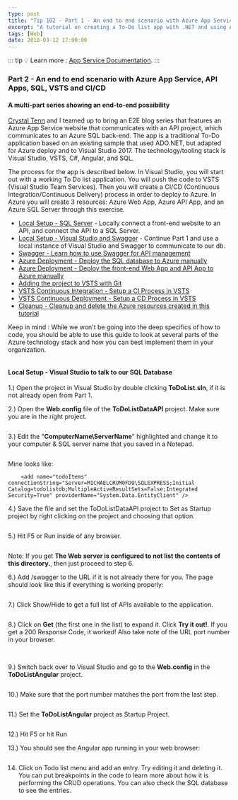```yaml
---
type: post
title: "Tip 102 - Part 1 - An end to end scenario with Azure App Service, API Apps, SQL, VSTS and CI/CD"
excerpt: "A tutorial on creating a To-Do list app with .NET and using Azure App Service, API Apps, SQL, VSTS and CI/CD"
tags: [Web]
date: 2018-03-12 17:00:00
---
```


::: tip
:bulb: Learn more : [App Service Documentation](https://docs.microsoft.com/azure/app-service?WT.mc_id=docs-azuredevtips-azureappsdev).
:::

### Part 2 - An end to end scenario with Azure App Service, API Apps, SQL, VSTS and CI/CD

#### A multi-part series showing an end-to-end possibility

[Crystal Tenn](https://www.linkedin.com/in/crystal-tenn-6a0b9b67/) and I teamed up to bring an E2E blog series that features an Azure App Service website that communicates with an API project, which communicates to an Azure SQL back-end. The app is a traditional To-Do application based on an existing sample that used ADO.NET, but adapted for Azure deploy and to Visual Studio 2017. The  technology/tooling stack is Visual Studio, VSTS, C#, Angular, and SQL.

The process for the app is described below. In Visual Studio, you will start out with a working To Do list application. You will push the code to VSTS (Visual Studio Team Services). Then you will create a CI/CD (Continuous Integration/Continuous Delivery) process in order to deploy to Azure. In Azure you will create 3 resources: Azure Web App, Azure API App, and an Azure SQL Server through this exercise.

* [Local Setup - SQL Server](https://microsoft.github.io/AzureTipsAndTricks/blog/tip101.html) - Locally connect a front-end website to an API, and connect the API to a SQL Server.
* [Local Setup - Visual Studio and Swagger](https://microsoft.github.io/AzureTipsAndTricks/blog/tip102.html) - Continue Part 1 and use a local instance of Visual Studio and Swagger to communicate to our db.
* [Swagger - Learn how to use Swagger for API management](https://microsoft.github.io/AzureTipsAndTricks/blog/tip103.html)
* [Azure Deployment - Deploy the SQL database to Azure manually](https://microsoft.github.io/AzureTipsAndTricks/blog/tip104.html)
* [Azure Deployment - Deploy the front-end Web App and API App to Azure manually](https://microsoft.github.io/AzureTipsAndTricks/blog/tip105.html)
* [Adding the project to VSTS with Git](https://microsoft.github.io/AzureTipsAndTricks/blog/tip107.html)
* [VSTS Continuous Integration - Setup a CI Process in VSTS](https://microsoft.github.io/AzureTipsAndTricks/blog/tip108.html)
* [VSTS Continuous Deployment - Setup a CD Process in VSTS](https://microsoft.github.io/AzureTipsAndTricks/blog/tip109.html)
* [Cleanup - Cleanup and delete the Azure resources created in this tutorial](https://microsoft.github.io/AzureTipsAndTricks/blog/tip110.html)

Keep in mind : While we won't be going into the deep specifics of how to code, you should be able to use this guide to look at several parts of the Azure technology stack and how you can best implement them in your organization.

<img :src="$withBase('/files/todolist-diagram.png')">

#### Local Setup - Visual Studio to talk to our SQL Database

1.) Open the project in Visual Studio by double clicking **ToDoList.sln**, if it is not already open from Part 1.

2.) Open the **Web.config** file of the **ToDoListDataAPI** project. Make sure you are in the right project.

<img :src="$withBase('/files/e2e-webconfig.jpg')">

3.) Edit the "**ComputerName\ServerName**" highlighted and change it to your computer & SQL server name that you saved in a Notepad.

<img :src="$withBase('/files/e2e-webconfig2.jpg')">

Mine looks like:

```
    <add name="todoItems" connectionString="Server=MICHAELCRUM0FD9\SQLEXPRESS;Initial Catalog=todolistdb;MultipleActiveResultSets=False;Integrated Security=True" providerName="System.Data.EntityClient" />
```

4.) Save the file and set the ToDoListDataAPI project to Set as Startup project by right clicking on the project and choosing that option.

<img :src="$withBase('/files/e2e-setstartup.jpg')">

5.) Hit F5 or Run inside of any browser.

<img :src="$withBase('/files/e2e-run.jpg')">

Note: If you get **The Web server is configured to not list the contents of this directory.**, then just proceed to step 6.


6.) Add /swagger to the URL if it is not already there for you. The page should look like this if everything is working properly:

<img :src="$withBase('/files/e2e-swagger.jpg')">

7.) Click Show/Hide to get a full list of APIs available to the application.

<img :src="$withBase('/files/e2e-showhide.jpg')">

8.) Click on **Get** (the first one in the list) to expand it. Click **Try it out!**. If you get a 200 Response Code, it worked! Also take note of the URL port number in your browser.

<img :src="$withBase('/files/e2e-get.jpg')">

<img :src="$withBase('/files/e2e-get1.jpg')">

9.) Switch back over to Visual Studio and go to the **Web.config** in the **ToDoListAngular** project.

<img :src="$withBase('/files/e2e-angularprojwebconfig.jpg')">

10.) Make sure that the port number matches the port from the last step.

<img :src="$withBase('/files/e2e-angularwebconfig.jpg')">

11.)  Set the **ToDoListAngular** project as Startup Project.

<img :src="$withBase('/files/e2e-angularstart.jpg')">

12.)  Hit F5 or hit Run

13.) You should see the Angular app running in your web browser:

<img :src="$withBase('/files/e2e-todohome.jpg')">

14. Click on Todo list menu and add an entry. Try editing it and deleting it. You can put breakpoints in the code to learn more about how it is performing the CRUD operations. You can also check the SQL database to see the entries.

<img :src="$withBase('/files/e2e-todolist.gif')">

<img :src="$withBase('/files/e2e-sql1.jpg')">

